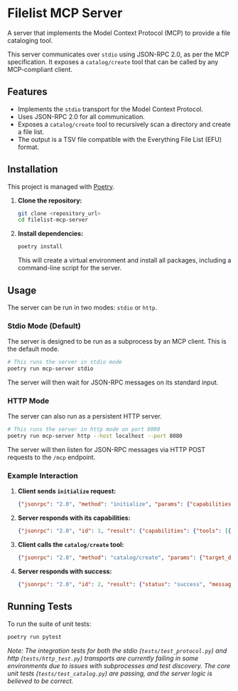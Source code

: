 # Filelist MCP Server

A server that implements the Model Context Protocol (MCP) to provide a file cataloging tool.

This server communicates over `stdio` using JSON-RPC 2.0, as per the MCP specification. It exposes a `catalog/create` tool that can be called by any MCP-compliant client.

## Features

-   Implements the `stdio` transport for the Model Context Protocol.
-   Uses JSON-RPC 2.0 for all communication.
-   Exposes a `catalog/create` tool to recursively scan a directory and create a file list.
-   The output is a TSV file compatible with the Everything File List (EFU) format.

## Installation

This project is managed with [Poetry](https://python-poetry.org/).

1.  **Clone the repository:**
    ```bash
    git clone <repository_url>
    cd filelist-mcp-server
    ```

2.  **Install dependencies:**
    ```bash
    poetry install
    ```
    This will create a virtual environment and install all packages, including a command-line script for the server.

## Usage

The server can be run in two modes: `stdio` or `http`.

### Stdio Mode (Default)

The server is designed to be run as a subprocess by an MCP client. This is the default mode.

```bash
# This runs the server in stdio mode
poetry run mcp-server stdio
```

The server will then wait for JSON-RPC messages on its standard input.

### HTTP Mode

The server can also run as a persistent HTTP server.

```bash
# This runs the server in http mode on port 8080
poetry run mcp-server http --host localhost --port 8080
```

The server will then listen for JSON-RPC messages via HTTP POST requests to the `/mcp` endpoint.

### Example Interaction

1.  **Client sends `initialize` request:**
    ```json
    {"jsonrpc": "2.0", "method": "initialize", "params": {"capabilities": {}}, "id": 1}
    ```

2.  **Server responds with its capabilities:**
    ```json
    {"jsonrpc": "2.0", "id": 1, "result": {"capabilities": {"tools": [{"name": "catalog/create", "description": "...", "parameters": {...}}]}}}
    ```

3.  **Client calls the `catalog/create` tool:**
    ```json
    {"jsonrpc": "2.0", "method": "catalog/create", "params": {"target_dir": "/path/to/docs", "output_file": "/tmp/docs.tsv"}, "id": 2}
    ```

4.  **Server responds with success:**
    ```json
    {"jsonrpc": "2.0", "id": 2, "result": {"status": "success", "message": "Catalog created for /path/to/docs"}}
    ```

## Running Tests

To run the suite of unit tests:

```bash
poetry run pytest
```
*Note: The integration tests for both the stdio (`tests/test_protocol.py`) and http (`tests/http_test.py`) transports are currently failing in some environments due to issues with subprocesses and test discovery. The core unit tests (`tests/test_catalog.py`) are passing, and the server logic is believed to be correct.*
